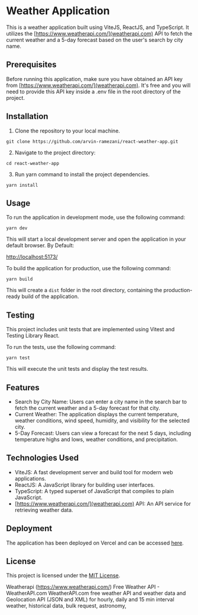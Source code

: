 # Weather Application

This is a weather application built using ViteJS, ReactJS, and TypeScript. It utilizes the [https://www.weatherapi.com/](weatherapi.com) API to fetch the current weather and a 5-day forecast based on the user's search by city name.

## Prerequisites

Before running this application, make sure you have obtained an API key from [https://www.weatherapi.com/](weatherapi.com). It's free and you will need to provide this API key inside a .env file in the root directory of the project.

## Installation

1. Clone the repository to your local machine.

```
git clone https://github.com/arvin-ramezani/react-weather-app.git
```

2. Navigate to the project directory:

```
cd react-weather-app
```

3. Run yarn command to install the project dependencies.

```
yarn install
```

## Usage

To run the application in development mode, use the following command:

```
yarn dev
```

This will start a local development server and open the application in your default browser.
By Default:

[http://localhost:5173/](http://localhost:5173/)

To build the application for production, use the following command:

```
yarn build
```

This will create a `dist` folder in the root directory, containing the production-ready build of the application.

## Testing

This project includes unit tests that are implemented using Vitest and Testing Library React.

To run the tests, use the following command:

```
yarn test
```

This will execute the unit tests and display the test results.

## Features

- Search by City Name: Users can enter a city name in the search bar to fetch the current weather and a 5-day forecast for that city.
- Current Weather: The application displays the current temperature, weather conditions, wind speed, humidity, and visibility for the selected city.
- 5-Day Forecast: Users can view a forecast for the next 5 days, including temperature highs and lows, weather conditions, and precipitation.

## Technologies Used

- ViteJS: A fast development server and build tool for modern web applications.
- ReactJS: A JavaScript library for building user interfaces.
- TypeScript: A typed superset of JavaScript that compiles to plain JavaScript.
- [https://www.weatherapi.com/](weatherapi.com) API: An API service for retrieving weather data.

## Deployment

The application has been deployed on Vercel and can be accessed [here](https://react-weather-app-iota-five.vercel.app/).

## License

This project is licensed under the [MIT License](LICENSE).

Weatherapi (https://www.weatherapi.com/)
Free Weather API - WeatherAPI.com
WeatherAPI.com free weather API and weather data and Geolocation API (JSON and XML) for hourly, daily and 15 min interval weather, historical data, bulk request, astronomy,
